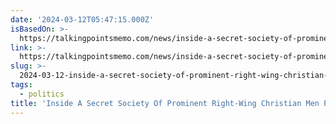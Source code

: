 ```yaml
---
date: '2024-03-12T05:47:15.000Z'
isBasedOn: >-
  https://talkingpointsmemo.com/news/inside-a-secret-society-of-prominent-right-wing-christian-men-prepping-for-a-national-divorce
link: >-
  https://talkingpointsmemo.com/news/inside-a-secret-society-of-prominent-right-wing-christian-men-prepping-for-a-national-divorce
slug: >-
  2024-03-12-inside-a-secret-society-of-prominent-right-wing-christian-men-prepping-for
tags:
  - politics
title: 'Inside A Secret Society Of Prominent Right-Wing Christian Men Prepping For '
---
```


